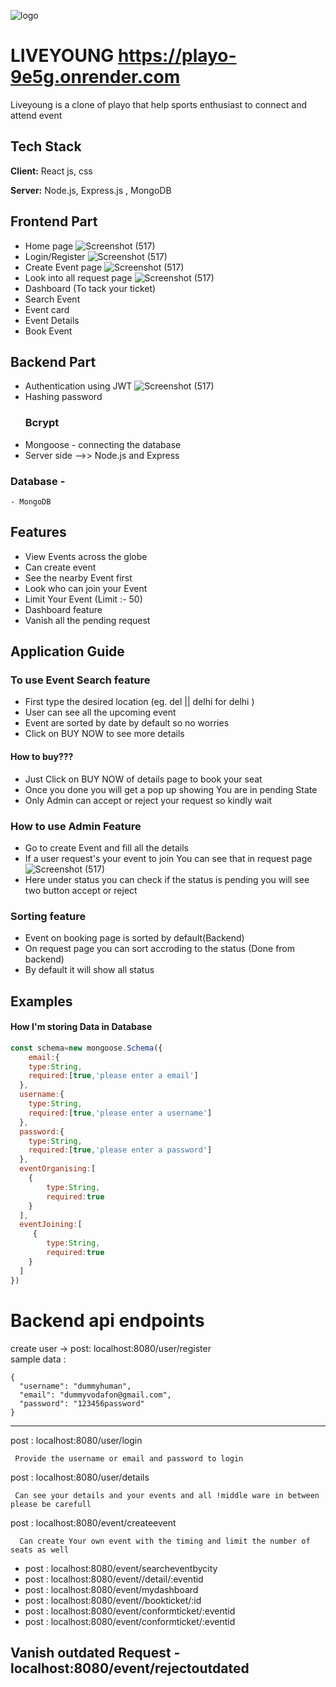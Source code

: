 



![logo](https://playo-website.gumlet.io/playo-website-v2/Logo+with+Trademark_Filled.png)
# LIVEYOUNG https://playo-9e5g.onrender.com

Liveyoung is a clone of playo that help sports enthusiast to connect and attend event



## Tech Stack

**Client:** React js, css

**Server:** Node.js, Express.js , MongoDB


## Frontend Part

- Home page
![Screenshot (517)](https://i.ibb.co/9Ycrr7d/Home-playo.png)
- Login/Register
![Screenshot (517)](https://i.ibb.co/34NMZkD/register-playo.png)
- Create Event page
![Screenshot (517)](https://i.ibb.co/Q9TFyZj/create-Event-playo.png)
- Look into all request page
![Screenshot (517)](https://i.ibb.co/HpSTKnq/your-Event-playo.png)
- Dashboard (To tack your ticket)
- Search Event
- Event card
- Event Details
- Book Event

## Backend Part
- Authentication using JWT
![Screenshot (517)](https://jwt.io/img/pic_logo.svg)
- Hashing password 
   ### Bcrypt 
- Mongoose - connecting the database
- Server side -->> Node.js and Express 
### Database - 
    - MongoDB

## Features 
 -  View Events across the globe
 -  Can create event
 -  See the nearby Event first
 -  Look who can join your Event
 -  Limit Your Event (Limit :- 50)
 -  Dashboard feature
 -  Vanish all the pending request 
## Application Guide



### To use Event Search feature 
-  First type the desired location (eg. del || delhi for delhi )
-   User can see all the upcoming event 
-   Event are sorted by date by default so no worries 
-  Click on BUY NOW to see more details

#### How to buy???
- Just Click on BUY NOW of details page to book your seat
- Once you done you will get a pop up showing You are in pending State
- Only Admin can accept or reject your request so kindly wait

### How to use Admin Feature
-  Go to create Event and fill all the details
-  If a user request's your event to join You can see that in request page 
![Screenshot (517)](https://i.ibb.co/HpSTKnq/your-Event-playo.png)
-  Here under status you can check if the status is pending you will see two button accept or reject

### Sorting feature
-  Event on booking page is sorted by default(Backend)
-  On request page you can sort accroding to the status (Done from backend)
-  By default it will show all status 




## Examples
 #### How I'm storing Data in Database
```javascript
const schema=new mongoose.Schema({
    email:{
    type:String,
    required:[true,'please enter a email']
  },
  username:{
    type:String,
    required:[true,'please enter a username']
  },
  password:{
    type:String,
    required:[true,'please enter a password']
  },
  eventOrganising:[
    {
        type:String,
        required:true
    }
  ],
  eventJoining:[
     {
        type:String,
        required:true
    }
  ]
})
```

# Backend api endpoints
create user -> post: localhost:8080/user/register  
    sample data : 
    
    {
      "username": "dummyhuman",
      "email": "dummyvodafon@gmail.com",
      "password": "123456password"
    }
  ---   

  post : localhost:8080/user/login 

     Provide the username or email and password to login

   post : localhost:8080/user/details


     Can see your details and your events and all !middle ware in between please be carefull

 post : localhost:8080/event/createevent
    
      Can create Your own event with the timing and limit the number of seats as well
     

   - post : localhost:8080/event/searcheventbycity 
   -  post  : localhost:8080/event//detail/:eventid
   - post : localhost:8080/event/mydashboard
   - post  : localhost:8080/event//bookticket/:id
   -  post  : localhost:8080/event/conformticket/:eventid
   -  post  : localhost:8080/event/conformticket/:eventid


## Vanish outdated Request -  localhost:8080/event/rejectoutdated
     





 

    
